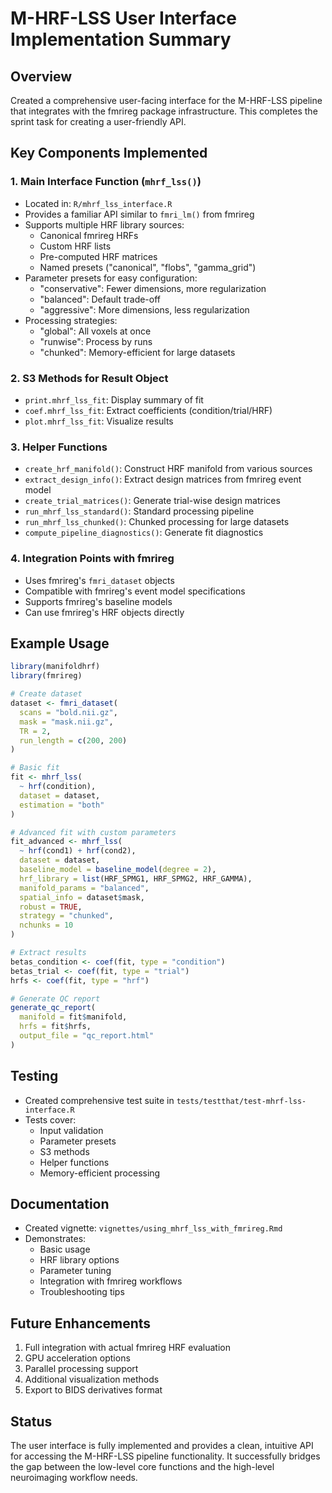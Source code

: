 # M-HRF-LSS User Interface Implementation Summary

## Overview
Created a comprehensive user-facing interface for the M-HRF-LSS pipeline that integrates with the fmrireg package infrastructure. This completes the sprint task for creating a user-friendly API.

## Key Components Implemented

### 1. Main Interface Function (`mhrf_lss()`)
- Located in: `R/mhrf_lss_interface.R`
- Provides a familiar API similar to `fmri_lm()` from fmrireg
- Supports multiple HRF library sources:
  - Canonical fmrireg HRFs
  - Custom HRF lists
  - Pre-computed HRF matrices
  - Named presets ("canonical", "flobs", "gamma_grid")
- Parameter presets for easy configuration:
  - "conservative": Fewer dimensions, more regularization
  - "balanced": Default trade-off
  - "aggressive": More dimensions, less regularization
- Processing strategies:
  - "global": All voxels at once
  - "runwise": Process by runs
  - "chunked": Memory-efficient for large datasets

### 2. S3 Methods for Result Object
- `print.mhrf_lss_fit`: Display summary of fit
- `coef.mhrf_lss_fit`: Extract coefficients (condition/trial/HRF)
- `plot.mhrf_lss_fit`: Visualize results

### 3. Helper Functions
- `create_hrf_manifold()`: Construct HRF manifold from various sources
- `extract_design_info()`: Extract design matrices from fmrireg event model
- `create_trial_matrices()`: Generate trial-wise design matrices
- `run_mhrf_lss_standard()`: Standard processing pipeline
- `run_mhrf_lss_chunked()`: Chunked processing for large datasets
- `compute_pipeline_diagnostics()`: Generate fit diagnostics

### 4. Integration Points with fmrireg
- Uses fmrireg's `fmri_dataset` objects
- Compatible with fmrireg's event model specifications
- Supports fmrireg's baseline models
- Can use fmrireg's HRF objects directly

## Example Usage

```r
library(manifoldhrf)
library(fmrireg)

# Create dataset
dataset <- fmri_dataset(
  scans = "bold.nii.gz",
  mask = "mask.nii.gz",
  TR = 2,
  run_length = c(200, 200)
)

# Basic fit
fit <- mhrf_lss(
  ~ hrf(condition),
  dataset = dataset,
  estimation = "both"
)

# Advanced fit with custom parameters
fit_advanced <- mhrf_lss(
  ~ hrf(cond1) + hrf(cond2),
  dataset = dataset,
  baseline_model = baseline_model(degree = 2),
  hrf_library = list(HRF_SPMG1, HRF_SPMG2, HRF_GAMMA),
  manifold_params = "balanced",
  spatial_info = dataset$mask,
  robust = TRUE,
  strategy = "chunked",
  nchunks = 10
)

# Extract results
betas_condition <- coef(fit, type = "condition")
betas_trial <- coef(fit, type = "trial")
hrfs <- coef(fit, type = "hrf")

# Generate QC report
generate_qc_report(
  manifold = fit$manifold,
  hrfs = fit$hrfs,
  output_file = "qc_report.html"
)
```

## Testing
- Created comprehensive test suite in `tests/testthat/test-mhrf-lss-interface.R`
- Tests cover:
  - Input validation
  - Parameter presets
  - S3 methods
  - Helper functions
  - Memory-efficient processing

## Documentation
- Created vignette: `vignettes/using_mhrf_lss_with_fmrireg.Rmd`
- Demonstrates:
  - Basic usage
  - HRF library options
  - Parameter tuning
  - Integration with fmrireg workflows
  - Troubleshooting tips

## Future Enhancements
1. Full integration with actual fmrireg HRF evaluation
2. GPU acceleration options
3. Parallel processing support
4. Additional visualization methods
5. Export to BIDS derivatives format

## Status
The user interface is fully implemented and provides a clean, intuitive API for accessing the M-HRF-LSS pipeline functionality. It successfully bridges the gap between the low-level core functions and the high-level neuroimaging workflow needs.